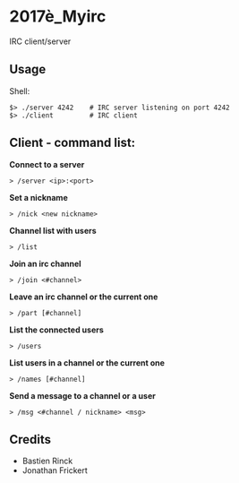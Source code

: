 # 2017è_Myirc

IRC client/server

## Usage

Shell:
```
$> ./server 4242    # IRC server listening on port 4242
$> ./client         # IRC client
```
## Client - command list:

**Connect to a server**
```
> /server <ip>:<port>
```
**Set a nickname**
```
> /nick <new nickname>
```
**Channel list with users**
```
> /list
```
**Join an irc channel**
```
> /join <#channel>
```
**Leave an irc channel or the current one**
```
> /part [#channel]
```
**List the connected users**
```
> /users
```
**List users in a channel or the current one**
```
> /names [#channel]
```
**Send a message to a channel or a user**
```
> /msg <#channel / nickname> <msg>
```

## Credits

* Bastien Rinck
* Jonathan Frickert
